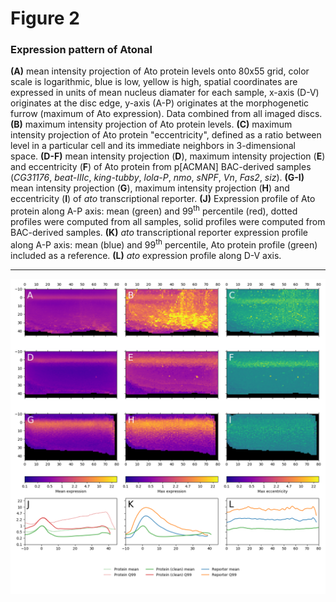 # Figure 2
### Expression pattern of Atonal

**(A)** mean intensity projection of Ato protein levels onto 80x55 grid, color scale is logarithmic, blue is low, yellow is high, spatial coordinates are expressed in units of mean nucleus diamater for each sample, x-axis (D-V) originates at the disc edge, y-axis (A-P) originates at the morphogenetic furrow (maximum of Ato expression). Data combined from all imaged discs. **(B)** maximum intensity projection of Ato protein levels. **(C)** maximum intensity projection of Ato protein "eccentricity", defined as a ratio between level in a particular cell and its immediate neighbors in 3-dimensional space. **(D-F)** mean intensity projection (**D**), maximum intensity projection (**E**) and eccentricity (**F**) of Ato protein from p[ACMAN] BAC-derived samples (*CG31176*, *beat-IIIc*, *king-tubby*, *lola-P*, *nmo*, *sNPF*, *Vn*, *Fas2*, *siz*). **(G-I)** mean intensity projection (**G**), maximum intensity projection (**H**) and eccentricity (**I**) of *ato* transcriptional reporter. **(J)** Expression profile of Ato protein along A-P axis: mean (green) and 99<sup>th</sup> percentile (red), dotted profiles were computed from all samples, solid profiles were computed from BAC-derived samples. **(K)** *ato* transcriptional reporter expression profile along A-P axis: mean (blue) and 99<sup>th</sup> percentile, Ato protein profile (green) included as a reference. **(L)** *ato* expression profile along D-V axis.

---
![Figure 2](figure_2.png)
